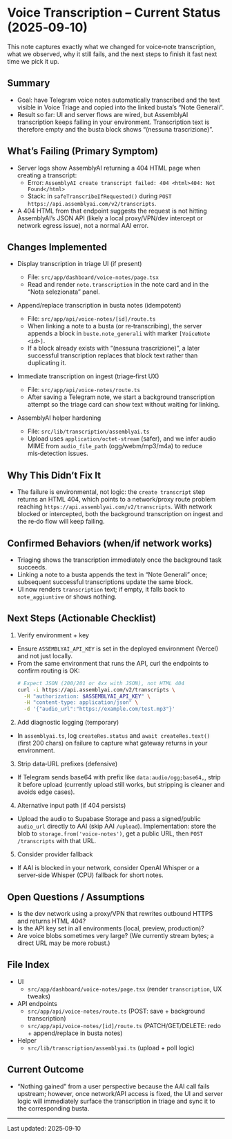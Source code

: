 # Voice Transcription – Current Status (2025‑09‑10)

This note captures exactly what we changed for voice‑note transcription, what we observed, why it still fails, and the next steps to finish it fast next time we pick it up.

## Summary
- Goal: have Telegram voice notes automatically transcribed and the text visible in Voice Triage and copied into the linked busta’s “Note Generali”.
- Result so far: UI and server flows are wired, but AssemblyAI transcription keeps failing in your environment. Transcription text is therefore empty and the busta block shows “(nessuna trascrizione)”.

## What’s Failing (Primary Symptom)
- Server logs show AssemblyAI returning a 404 HTML page when creating a transcript:
  - Error: `AssemblyAI create transcript failed: 404 <html>404: Not Found</html>`
  - Stack: in `safeTranscribeIfRequested()` during `POST https://api.assemblyai.com/v2/transcripts`.
- A 404 HTML from that endpoint suggests the request is not hitting AssemblyAI’s JSON API (likely a local proxy/VPN/dev intercept or network egress issue), not a normal AAI error.

## Changes Implemented
- Display transcription in triage UI (if present)
  - File: `src/app/dashboard/voice-notes/page.tsx`
  - Read and render `note.transcription` in the note card and in the “Nota selezionata” panel.

- Append/replace transcription in busta notes (idempotent)
  - File: `src/app/api/voice-notes/[id]/route.ts`
  - When linking a note to a busta (or re‑transcribing), the server appends a block in `buste.note_generali` with marker `[VoiceNote <id>]`.
  - If a block already exists with “(nessuna trascrizione)”, a later successful transcription replaces that block text rather than duplicating it.

- Immediate transcription on ingest (triage‑first UX)
  - File: `src/app/api/voice-notes/route.ts`
  - After saving a Telegram note, we start a background transcription attempt so the triage card can show text without waiting for linking.

- AssemblyAI helper hardening
  - File: `src/lib/transcription/assemblyai.ts`
  - Upload uses `application/octet-stream` (safer), and we infer audio MIME from `audio_file_path` (ogg/webm/mp3/m4a) to reduce mis‑detection issues.

## Why This Didn’t Fix It
- The failure is environmental, not logic: the `create transcript` step returns an HTML 404, which points to a network/proxy route problem reaching `https://api.assemblyai.com/v2/transcripts`. With network blocked or intercepted, both the background transcription on ingest and the re‑do flow will keep failing.

## Confirmed Behaviors (when/if network works)
- Triaging shows the transcription immediately once the background task succeeds.
- Linking a note to a busta appends the text in “Note Generali” once; subsequent successful transcriptions update the same block.
- UI now renders `transcription` text; if empty, it falls back to `note_aggiuntive` or shows nothing.

## Next Steps (Actionable Checklist)
1) Verify environment + key
- Ensure `ASSEMBLYAI_API_KEY` is set in the deployed environment (Vercel) and not just locally.
- From the same environment that runs the API, curl the endpoints to confirm routing is OK:
  ```bash
  # Expect JSON (200/201 or 4xx with JSON), not HTML 404
  curl -i https://api.assemblyai.com/v2/transcripts \
    -H "authorization: $ASSEMBLYAI_API_KEY" \
    -H "content-type: application/json" \
    -d '{"audio_url":"https://example.com/test.mp3"}'
  ```

2) Add diagnostic logging (temporary)
- In `assemblyai.ts`, log `createRes.status` and `await createRes.text()` (first 200 chars) on failure to capture what gateway returns in your environment.

3) Strip data‑URL prefixes (defensive)
- If Telegram sends base64 with prefix like `data:audio/ogg;base64,`, strip it before upload (currently upload still works, but stripping is cleaner and avoids edge cases).

4) Alternative input path (if 404 persists)
- Upload the audio to Supabase Storage and pass a signed/public `audio_url` directly to AAI (skip AAI `/upload`). Implementation: store the blob to `storage.from('voice-notes')`, get a public URL, then `POST /transcripts` with that URL.

5) Consider provider fallback
- If AAI is blocked in your network, consider OpenAI Whisper or a server‑side Whisper (CPU) fallback for short notes.

## Open Questions / Assumptions
- Is the dev network using a proxy/VPN that rewrites outbound HTTPS and returns HTML 404?
- Is the API key set in all environments (local, preview, production)?
- Are voice blobs sometimes very large? (We currently stream bytes; a direct URL may be more robust.)

## File Index
- UI
  - `src/app/dashboard/voice-notes/page.tsx` (render `transcription`, UX tweaks)
- API endpoints
  - `src/app/api/voice-notes/route.ts` (POST: save + background transcription)
  - `src/app/api/voice-notes/[id]/route.ts` (PATCH/GET/DELETE: redo + append/replace in busta notes)
- Helper
  - `src/lib/transcription/assemblyai.ts` (upload + poll logic)

## Current Outcome
- “Nothing gained” from a user perspective because the AAI call fails upstream; however, once network/API access is fixed, the UI and server logic will immediately surface the transcription in triage and sync it to the corresponding busta.

---

Last updated: 2025‑09‑10
